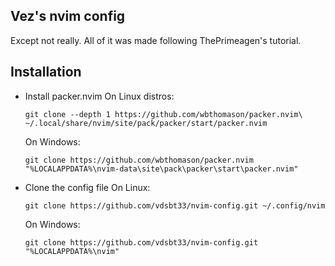 ## Vez's nvim config

Except not really. All of it was made following ThePrimeagen's tutorial.

## Installation
- Install packer.nvim
  On Linux distros:
  ```
  git clone --depth 1 https://github.com/wbthomason/packer.nvim\
  ~/.local/share/nvim/site/pack/packer/start/packer.nvim
  ```

  On Windows:
  ```
  git clone https://github.com/wbthomason/packer.nvim "%LOCALAPPDATA%\nvim-data\site\pack\packer\start\packer.nvim"
  ```
- Clone the config file
  On Linux:
  ```
  git clone https://github.com/vdsbt33/nvim-config.git ~/.config/nvim
  ```
  On Windows:
  ```
  git clone https://github.com/vdsbt33/nvim-config.git "%LOCALAPPDATA%\nvim"
  ```
